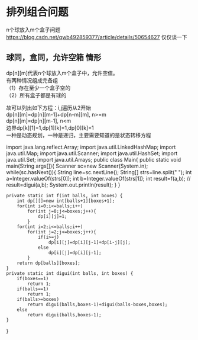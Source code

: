 # 排列组合问题
n个球放入m个盒子问题
https://blog.csdn.net/qwb492859377/article/details/50654627
仅仅谈一下 
## 球同，盒同，允许空箱 情形   
dp[n][m]代表n个球放入m个盒子中，允许空值。   
有两种情况组成完备组   
（1）存在至少一个盒子空的  
（2）所有盒子都是有球的  

故可以列出如下方程：i,j遍历从2开始  
dp[n][m]=dp[n][m-1]+dp[n-m][m], n>=m  
dp[n][m]=dp[n][m-1], n<m  
边界dp[k][1]=1,dp[1][k]=1,dp[0][k]=1    
一种是动态规划，一种是递归，主要需要知道的是状态转移方程

import java.lang.reflect.Array;
import java.util.LinkedHashMap;
import java.util.Map;
import java.util.Scanner;
import java.util.HashSet;
import java.util.Set;
import java.util.Arrays;
public class Main{
    public static void main(String args[]){
        Scanner sc=new Scanner(System.in);
        while(sc.hasNext()){
            String line=sc.nextLine();
            String[] strs=line.split(" ");
            int a=Integer.valueOf(strs[0]);
            int b=Integer.valueOf(strs[1]);
            int result=f(a,b);
//            result=digui(a,b);
            System.out.println(result);
        }
    }

    private static int f(int balls, int boxes) {
        int dp[][]=new int[balls+1][boxes+1];
        for(int i=0;i<=balls;i++)
            for(int j=0;j<=boxes;j++){
                dp[i][j]=1;
            }
        for(int i=2;i<=balls;i++)
            for(int j=2;j<=boxes;j++){
                if(i>=j)
                    dp[i][j]=dp[i][j-1]+dp[i-j][j];
                else
                    dp[i][j]=dp[i][j-1];
            }
        return dp[balls][boxes];
    }
    private static int digui(int balls, int boxes) {
        if(boxes==1)
            return 1;
        if(balls==1)
            return 1;
        if(balls>=boxes)
            return digui(balls,boxes-1)+digui(balls-boxes,boxes);
        else
            return digui(balls,boxes-1);
    }
}
